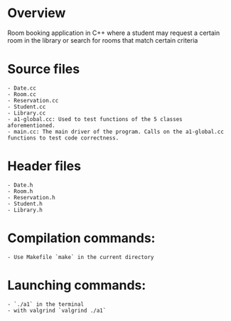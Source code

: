 # Overview 
 Room booking application in C++ where a student may request a certain room in the library or search for rooms that match certain criteria 

# Source files
    - Date.cc
    - Room.cc
    - Reservation.cc
    - Student.cc
    - Library.cc
    - a1-global.cc: Used to test functions of the 5 classes aforementioned.  
    - main.cc: The main driver of the program. Calls on the a1-global.cc functions to test code correctness.
# Header files
    - Date.h
    - Room.h
    - Reservation.h
    - Student.h
    - Library.h


# Compilation commands:
    - Use Makefile `make` in the current directory
# Launching commands:
    - `./a1` in the terminal
    - with valgrind `valgrind ./a1`
